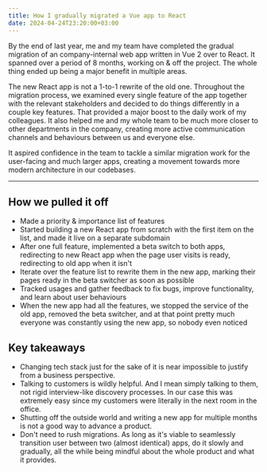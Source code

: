 ```yaml
---
title: How I gradually migrated a Vue app to React
date: 2024-04-24T23:20:00+03:00
---
```


By the end of last year, me and my team have completed the gradual migration of an company-internal web app written in Vue 2 over to React. It spanned over a period of 8 months, working on & off the project. The whole thing ended up being a major benefit in multiple areas.

The new React app is not a 1-to-1 rewrite of the old one. Throughout the migration process, we examined every single feature of the app together with the relevant stakeholders and decided to do things differently in a couple key features. That provided a major boost to the daily work of my colleagues. It also helped me and my whole team to be much more closer to other departments in the company, creating more active communication channels and behaviours between us and everyone else.

It aspired confidence in the team to tackle a similar migration work for the user-facing and much larger apps, creating a movement towards more modern architecture in our codebases.

---

## How we pulled it off

- Made a priority & importance list of features
- Started building a new React app from scratch with the first item on the list, and made it live on a separate subdomain
- After one full feature, implemented a beta switch to both apps, redirecting to new React app when the page user visits is ready, redirecting to old app when it isn't
- Iterate over the feature list to rewrite them in the new app, marking their pages ready in the beta switcher as soon as possible
- Tracked usages and gather feedback to fix bugs, improve functionality, and learn about user behaviours
- When the new app had all the features, we stopped the service of the old app, removed the beta switcher, and at that point pretty much everyone was constantly using the new app, so nobody even noticed

## Key takeaways

- Changing tech stack just for the sake of it is near impossible to justify from a business perspective.
- Talking to customers is wildly helpful. And I mean simply talking to them, not rigid interview-like discovery processes. In our case this was extremely easy since my customers were literally in the next room in the office.
- Shutting off the outside world and writing a new app for multiple months is not a good way to advance a product.
- Don't need to rush migrations. As long as it's viable to seamlessly transition user between two (almost identical) apps, do it slowly and gradually, all the while being mindful about the whole product and what it provides.
